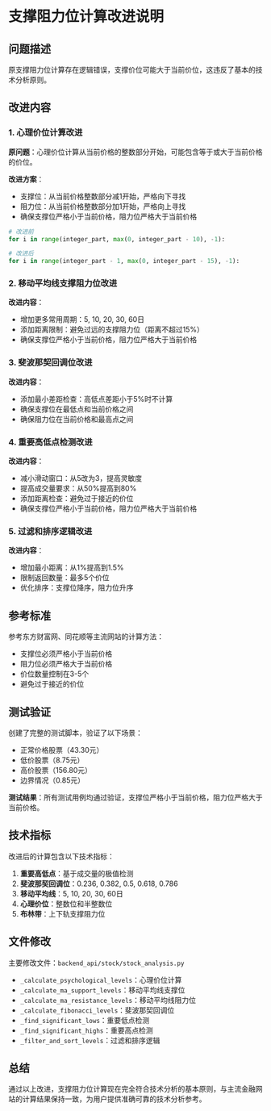 # 支撑阻力位计算改进说明

## 问题描述
原支撑阻力位计算存在逻辑错误，支撑价位可能大于当前价位，这违反了基本的技术分析原则。

## 改进内容

### 1. 心理价位计算改进
**原问题**：心理价位计算从当前价格的整数部分开始，可能包含等于或大于当前价格的价位。

**改进方案**：
- 支撑位：从当前价格整数部分减1开始，严格向下寻找
- 阻力位：从当前价格整数部分加1开始，严格向上寻找
- 确保支撑位严格小于当前价格，阻力位严格大于当前价格

```python
# 改进前
for i in range(integer_part, max(0, integer_part - 10), -1):

# 改进后
for i in range(integer_part - 1, max(0, integer_part - 15), -1):
```

### 2. 移动平均线支撑阻力位改进
**改进内容**：
- 增加更多常用周期：5, 10, 20, 30, 60日
- 添加距离限制：避免过远的支撑阻力位（距离不超过15%）
- 确保支撑位严格小于当前价格，阻力位严格大于当前价格

### 3. 斐波那契回调位改进
**改进内容**：
- 添加最小差距检查：高低点差距小于5%时不计算
- 确保支撑位在最低点和当前价格之间
- 确保阻力位在当前价格和最高点之间

### 4. 重要高低点检测改进
**改进内容**：
- 减小滑动窗口：从5改为3，提高灵敏度
- 提高成交量要求：从50%提高到80%
- 添加距离检查：避免过于接近的价位
- 确保支撑位严格小于当前价格，阻力位严格大于当前价格

### 5. 过滤和排序逻辑改进
**改进内容**：
- 增加最小距离：从1%提高到1.5%
- 限制返回数量：最多5个价位
- 优化排序：支撑位降序，阻力位升序

## 参考标准
参考东方财富网、同花顺等主流网站的计算方法：
- 支撑位必须严格小于当前价格
- 阻力位必须严格大于当前价格
- 价位数量控制在3-5个
- 避免过于接近的价位

## 测试验证
创建了完整的测试脚本，验证了以下场景：
- 正常价格股票（43.30元）
- 低价股票（8.75元）
- 高价股票（156.80元）
- 边界情况（0.85元）

**测试结果**：所有测试用例均通过验证，支撑位严格小于当前价格，阻力位严格大于当前价格。

## 技术指标
改进后的计算包含以下技术指标：
1. **重要高低点**：基于成交量的极值检测
2. **斐波那契回调位**：0.236, 0.382, 0.5, 0.618, 0.786
3. **移动平均线**：5, 10, 20, 30, 60日
4. **心理价位**：整数位和半整数位
5. **布林带**：上下轨支撑阻力位

## 文件修改
主要修改文件：`backend_api/stock/stock_analysis.py`
- `_calculate_psychological_levels`：心理价位计算
- `_calculate_ma_support_levels`：移动平均线支撑位
- `_calculate_ma_resistance_levels`：移动平均线阻力位
- `_calculate_fibonacci_levels`：斐波那契回调位
- `_find_significant_lows`：重要低点检测
- `_find_significant_highs`：重要高点检测
- `_filter_and_sort_levels`：过滤和排序逻辑

## 总结
通过以上改进，支撑阻力位计算现在完全符合技术分析的基本原则，与主流金融网站的计算结果保持一致，为用户提供准确可靠的技术分析参考。 